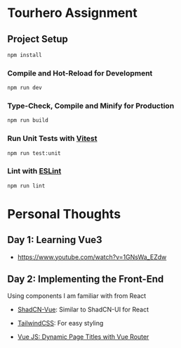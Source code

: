 # Tourhero Assignment 

## Project Setup

```sh
npm install
```

### Compile and Hot-Reload for Development

```sh
npm run dev
```

### Type-Check, Compile and Minify for Production

```sh
npm run build
```

### Run Unit Tests with [Vitest](https://vitest.dev/)

```sh
npm run test:unit
```

### Lint with [ESLint](https://eslint.org/)

```sh
npm run lint
```

# Personal Thoughts

## Day 1: Learning Vue3

- https://www.youtube.com/watch?v=1GNsWa_EZdw

## Day 2: Implementing the Front-End

Using components I am familiar with from React
- [ShadCN-Vue](https://www.shadcn-vue.com/): Similar to ShadCN-UI for React
- [TailwindCSS](https://tailwindcss.com/): For easy styling

- [Vue JS: Dynamic Page Titles with Vue Router](https://www.youtube.com/watch?v=Pcrzy1f1fK4)